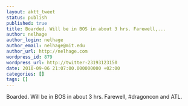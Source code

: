 ```yaml
---
layout: aktt_tweet
status: publish
published: true
title: Boarded. Will be in BOS in about 3 hrs. Farewell,...
author: nelhage
author_login: nelhage
author_email: nelhage@mit.edu
author_url: http://nelhage.com
wordpress_id: 879
wordpress_url: http://twitter-23193123150
date: 2010-09-06 21:07:00.000000000 +02:00
categories: []
tags: []
---
```

Boarded. Will be in BOS in about 3 hrs. Farewell, #dragoncon and ATL.
